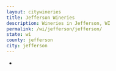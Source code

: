 ```yaml
---
layout: citywineries
title: Jefferson Wineries
description: Wineries in Jefferson, WI
permalink: /wi/jefferson/jefferson/
state: wi
county: jefferson
city: jefferson
---
```

-
